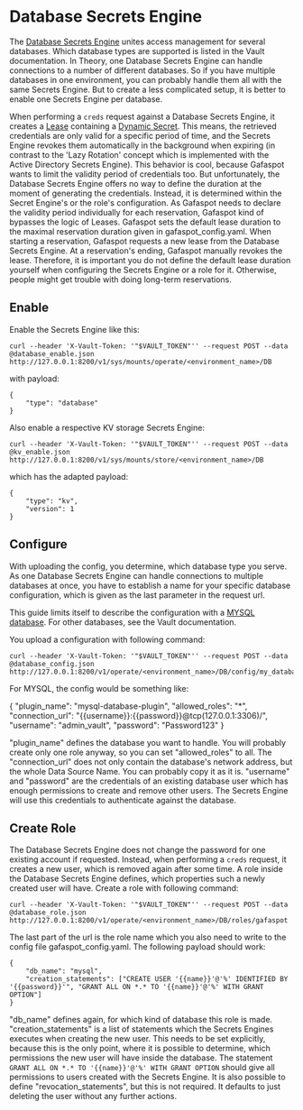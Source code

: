 # Database Secrets Engine

The [Database Secrets Engine](https://www.vaultproject.io/docs/secrets/databases/index.html) unites access management for several databases. Which database types are supported is listed in the Vault documentation. In Theory, one Database Secrets Engine can handle connections to a number of different databases. So if you have multiple databases in one environment, you can probably handle them all with the same Secrets Engine. But to create a less complicated setup, it is better to enable one Secrets Engine per database.

When performing a `creds` request against a Database Secrets Engine, it creates a [Lease](https://www.vaultproject.io/docs/concepts/lease.html) containing a [Dynamic Secret](https://www.hashicorp.com/blog/why-we-need-dynamic-secrets). This means, the retrieved credentials are only valid for a specific period of time, and the Secrets Engine revokes them automatically in the background when expiring (in contrast to the 'Lazy Rotation' concept which is implemented with the Active Directory Secrets Engine). This behavior is cool, because Gafaspot wants to limit the validity period of credentials too. But unfortunately, the Database Secrets Engine offers no way to define the duration at the moment of generating the credentials. Instead, it is determined within the Secret Engine's or the role's configuration. As Gafaspot needs to declare the validity period individually for each reservation, Gafaspot kind of bypasses the logic of Leases. Gafaspot sets the default lease duration to the maximal reservation duration given in gafaspot_config.yaml. When starting a reservation, Gafaspot requests a new lease from the Database Secrets Engine. At a reservation's ending, Gafaspot manually revokes the lease. Therefore, it is important you do not define the default lease duration yourself when configuring the Secrets Engine or a role for it. Otherwise, people might get trouble with doing long-term reservations.

## Enable
Enable the Secrets Engine like this:

    curl --header 'X-Vault-Token: '"$VAULT_TOKEN"'' --request POST --data @database_enable.json http://127.0.0.1:8200/v1/sys/mounts/operate/<environment_name>/DB

with payload:

    {
        "type": "database"
    }

Also enable a respective KV storage Secrets Engine:

    curl --header 'X-Vault-Token: '"$VAULT_TOKEN"'' --request POST --data @kv_enable.json http://127.0.0.1:8200/v1/sys/mounts/store/<environment_name>/DB

which has the adapted payload:

    {
        "type": "kv",
        "version": 1
    }

## Configure
With uploading the config, you determine, which database type you serve. As one Database Secrets Engine can handle connections to multiple databases at once, you have to establish a name for your specific database configuration, which is given as the last parameter in the request url.

This guide limits itself to describe the configuration with a [MYSQL database](https://www.vaultproject.io/docs/secrets/databases/mysql-maria.html). For other databases, see the Vault documentation.

You upload a configuration with following command:
    
    curl --header 'X-Vault-Token: '"$VAULT_TOKEN"'' --request POST --data @database_config.json http://127.0.0.1:8200/v1/operate/<environment_name>/DB/config/my_database

For MYSQL, the config would be something like:

{
    "plugin_name": 		"mysql-database-plugin",
    "allowed_roles": 	"*",
    "connection_url": 	"{{username}}:{{password}}@tcp(127.0.0.1:3306)/",
    "username": 		"admin_vault",
    "password": 		"Password123"
}

"plugin_name" defines the database you want to handle. You will probably create only one role anyway, so you can set "allowed_roles" to all. The "connection_url" does not only contain the database's network address, but the whole Data Source Name. You can probably copy it as it is. "username" and "password" are the credentials of an existing database user which has enough permissions to create and remove other users. The Secrets Engine will use this credentials to authenticate against the database.

## Create Role
The Database Secrets Engine does not change the password for one existing account if requested. Instead, when performing a `creds` request, it creates a new user, which is removed again after some time. A role inside the Database Secrets Engine defines, which properties such a newly created user will have.
Create a role with following command:

    curl --header 'X-Vault-Token: '"$VAULT_TOKEN"'' --request POST --data @database_role.json http://127.0.0.1:8200/v1/operate/<environment_name>/DB/roles/gafaspot

The last part of the url is the role name which you also need to write to the config file gafaspot_config.yaml.
The following payload should work:

    {
        "db_name": "mysql",
        "creation_statements": ["CREATE USER '{{name}}'@'%' IDENTIFIED BY '{{password}}'", "GRANT ALL ON *.* TO '{{name}}'@'%' WITH GRANT OPTION"]
    }

"db_name" defines again, for which kind of database this role is made. "creation_statements" is a list of statements which the Secrets Engines executes when creating the new user. This needs to be set explicitly, because this is the only point, where it is possible to determine, which permissions the new user will have inside the database. The statement `GRANT ALL ON *.* TO '{{name}}'@'%' WITH GRANT OPTION` should give all permissions to users created with the Secrets Engine. It is also possible to define "revocation_statements", but this is not required. It defaults to just deleting the user without any further actions.
